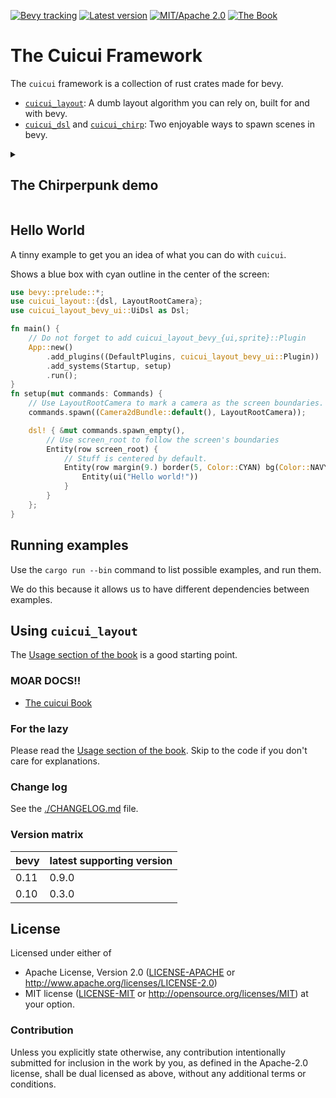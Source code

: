 [![Bevy tracking](https://img.shields.io/badge/Bevy%20tracking-released%20version-lightblue)](https://github.com/bevyengine/bevy/blob/main/docs/plugins_guidelines.md#main-branch-tracking)
[![Latest version](https://img.shields.io/crates/v/cuicui_layout.svg)](https://crates.io/crates/cuicui_layout)
[![MIT/Apache 2.0](https://img.shields.io/badge/license-MIT%2FApache-blue.svg)](./LICENSE)
[![The Book](https://img.shields.io/badge/The_Cuicui_Book-blue)](https://cuicui.nicopap.ch/introduction.html)

# The Cuicui Framework

The `cuicui` framework is a collection of rust crates made for bevy.

- [`cuicui_layout`]: A dumb layout algorithm you can rely on, built for and with bevy.
- [`cuicui_dsl`] and [`cuicui_chirp`]: Two enjoyable ways to spawn scenes in bevy.

<details><summary><h2>The Chirperpunk demo</h2></summary>

For some reasons, the Cyberpunk main menu has become the 7GUI of bevy, so here
is the Cyberpunk main menu using `cuicui_layout_bevy_ui`.

https://user-images.githubusercontent.com/26321040/272480834-e964565b-44bb-4363-8955-19515624d71a.mp4

| **❗ Hot reloading disclaimer ❗** |
|------------------------------------|

Chirp hot reloading with `bevy_ui` components (ie: using `cuicui_layout_bevy_ui`)
is broken due to <https://github.com/bevyengine/bevy/pull/9621>.
You may want to work on a local patched version of bevy.
A workaround will probably be provided in cuicui 0.10.

The code for the video demo can be read in [the chirpunk example].

</details>

## Hello World

A tinny example to get you an idea of what you can do with `cuicui`.

Shows a blue box with cyan outline in the center of the screen:

```rust
use bevy::prelude::*;
use cuicui_layout::{dsl, LayoutRootCamera};
use cuicui_layout_bevy_ui::UiDsl as Dsl;

fn main() {
    // Do not forget to add cuicui_layout_bevy_{ui,sprite}::Plugin
    App::new()
        .add_plugins((DefaultPlugins, cuicui_layout_bevy_ui::Plugin))
        .add_systems(Startup, setup)
        .run();
}
fn setup(mut commands: Commands) {
    // Use LayoutRootCamera to mark a camera as the screen boundaries.
    commands.spawn((Camera2dBundle::default(), LayoutRootCamera));

    dsl! { &mut commands.spawn_empty(),
        // Use screen_root to follow the screen's boundaries
        Entity(row screen_root) {
            // Stuff is centered by default.
            Entity(row margin(9.) border(5, Color::CYAN) bg(Color::NAVY)) {
                Entity(ui("Hello world!"))
            }
        }
    };
}
```

## Running examples

Use the `cargo run --bin` command to list possible examples, and run them.

We do this because it allows us to have different dependencies between examples.

## Using `cuicui_layout`

The [Usage section of the book][book-usage] is a good starting point.

### MOAR DOCS!!

- [The cuicui Book]

### For the lazy

Please read the [Usage section of the book][book-usage]. Skip to the code
if you don't care for explanations.

### Change log

See the [./CHANGELOG.md](./CHANGELOG.md) file.

### Version matrix

| bevy | latest supporting version |
|------|-------|
| 0.11 | 0.9.0 |
| 0.10 | 0.3.0 |

## License

Licensed under either of

 * Apache License, Version 2.0 ([LICENSE-APACHE](licenses/LICENSE-APACHE) or http://www.apache.org/licenses/LICENSE-2.0)
 * MIT license ([LICENSE-MIT](licenses/LICENSE-MIT) or http://opensource.org/licenses/MIT)
  at your option.

### Contribution

Unless you explicitly state otherwise, any contribution intentionally
submitted for inclusion in the work by you, as defined in the
Apache-2.0 license, shall be dual licensed as above, without any
additional terms or conditions.

[book-usage]: https://cuicui.nicopap.ch/usage.html
[The cuicui Book]: https://cuicui.nicopap.ch/introduction.html
[the chirpunk example]: https://github.com/nicopap/cuicui_layout/tree/main/examples/chirpunk
[`cuicui_layout`]: https://cuicui.nicopap.ch/layout/index.html
[`cuicui_chirp`]: https://cuicui.nicopap.ch/chirp/index.html
[`cuicui_dsl`]: https://cuicui.nicopap.ch/dsl/index.html
